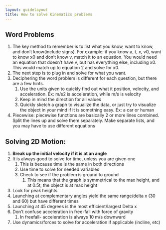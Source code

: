 ```yaml
---
layout: guidelayout
title: How to solve Kinematics problems
---
```

## Word Problems
1. The key method to remember is to list what you know, want to know, and don’t know(include signs). For example: if you know a, t, x, v0, want to know x0 and don’t know v, match it to an equation. You would need an equation that doesn’t have v, but has everything else, including x0. This would match up to equation 2 and solve for x0.
2. The next step is to plug in and solve for what you want.
3. Deciphering the word problem is different for each question, but there are a few hints. 
    1. Use the units given to quickly find out what it position, velocity, and acceleration. Ex: m/s2 is acceleration, while m/s is velocity
    2. Keep in mind the direction for all values
    3. Quickly sketch a graph to visualize the data, or just try to visualize the object in your mind if it is something easy. Ex: a car or human
4. Piecewise: piecewise functions are basically 2 or more lines combined. Split the lines up and solve them separately. Make separate lists, and you may have to use different equations

## Solving 2D Motion:
1. **Break up the initial velocity if it is at an angle**
2. It is always good to solve for time, unless you are given one
    1. This is because time is the same in both directions
    2. Use time to solve for needed variables
    3. Check to see if the problem is ground to ground
        1. This means that the graph is symmetrical to the max height, and at 0.5t, the object is at max height
3. Look for peak heights
4. Launching at complementary angles yield the same range/delta x (30 and 60) but have different times
5. Launching at 45 degrees is the most efficient/largest Delta x
6. Don’t confuse acceleration in free-fall with force of gravity
    1. In freefall- acceleration is always 10 m/s downward
7. Use dynamics/forces to solve for acceleration if applicable (incline, etc)


